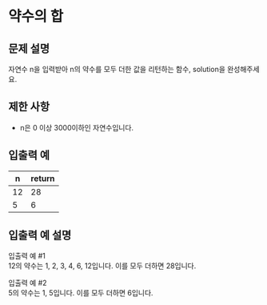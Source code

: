 # 약수의 합


## 문제 설명
자연수 n을 입력받아 n의 약수를 모두 더한 값을 리턴하는 함수, solution을 완성해주세요.

## 제한 사항
- n은 0 이상 3000이하인 자연수입니다.

## 입출력 예
| n | return |
| --- | --- |
| 12 | 28 |
| 5 | 6 |

## 입출력 예 설명
입출력 예 #1  
12의 약수는 1, 2, 3, 4, 6, 12입니다. 이를 모두 더하면 28입니다.

입출력 예 #2  
5의 약수는 1, 5입니다. 이를 모두 더하면 6입니다.
